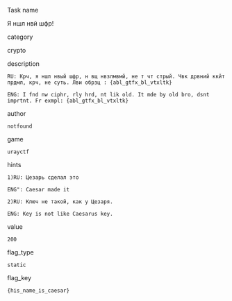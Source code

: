 Task name

   Я ншл нвй шфр!

category

   crypto

description

    RU: Крч, я ншл нвый шфр, н вщ нвзлмвмй, не т чт стрый. Чвк дрвний ккйт прдмл, крч, не суть. Лви обрзц : {abl_gtfx_bl_vtxltk}

    ENG: I fnd nw ciphr, rly hrd, nt lik old. It mde by old bro, dsnt imprtnt. Fr exmpl: {abl_gtfx_bl_vtxltk}

author

    notfound

game

    urayctf

hints

    1)RU: Цезарь сделал это

    ENG": Caesar made it

    2)RU: Ключ не такой, как у Цезаря.

    ENG: Key is not like Caesarus key.

value

    200

flag_type

    static

flag_key

    {his_name_is_caesar}

